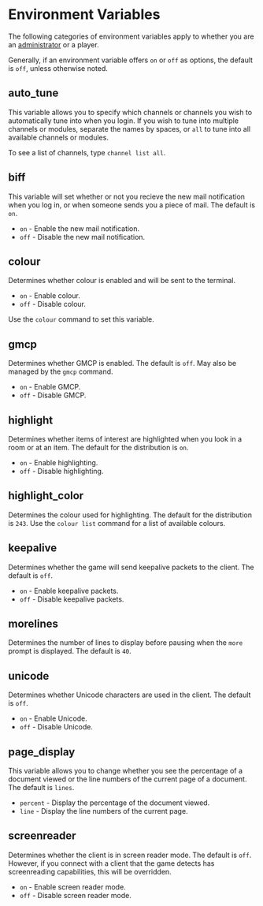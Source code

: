 # Environment Variables

The following categories of environment variables apply to whether you are
an [administrator](administrator-environment-variables) or a player.

Generally, if an environment variable offers `on` or `off` as options, the
default is `off`, unless otherwise noted.

## auto_tune

This variable allows you to specify which channels or channels you wish to
automatically tune into when you login. If you wish to tune into multiple
channels or modules, separate the names by spaces, or `all` to tune into all
available channels or modules.

To see a list of channels, type `channel list all`.

## biff

This variable will set whether or not you recieve the new mail notification
when you log in, or when someone sends you a piece of mail. The default is
`on`.

* `on` - Enable the new mail notification.
* `off` - Disable the new mail notification.

## colour

Determines whether colour is enabled and will be sent to the terminal.

* `on` - Enable colour.
* `off` - Disable colour.

Use the `colour` command to set this variable.

## gmcp

Determines whether GMCP is enabled. The default is `off`. May also be managed
by the `gmcp` command.

* `on` - Enable GMCP.
* `off` - Disable GMCP.

## highlight

Determines whether items of interest are highlighted when you look in a room
or at an item. The default for the distribution is `on`.

* `on` - Enable highlighting.
* `off` - Disable highlighting.

## highlight_color

Determines the colour used for highlighting. The default for the distribution
is `243`. Use the `colour list` command for a list of available colours.

## keepalive

Determines whether the game will send keepalive packets to the client. The
default is `off`.

* `on` - Enable keepalive packets.
* `off` - Disable keepalive packets.

## morelines

Determines the number of lines to display before pausing when the `more`
prompt is displayed. The default is `40`.

## unicode

Determines whether Unicode characters are used in the client. The default is
`off`.

* `on` - Enable Unicode.
* `off` - Disable Unicode.

## page_display

This variable allows you to change whether you see the percentage of a document
viewed or the line numbers of the current page of a document. The default is
`lines`.

* `percent` - Display the percentage of the document viewed.
* `line` - Display the line numbers of the current page.

## screenreader

Determines whether the client is in screen reader mode. The default is `off`.
However, if you connect with a client that the game detects has screenreading
capabilities, this will be overridden.

* `on` - Enable screen reader mode.
* `off` - Disable screen reader mode.

